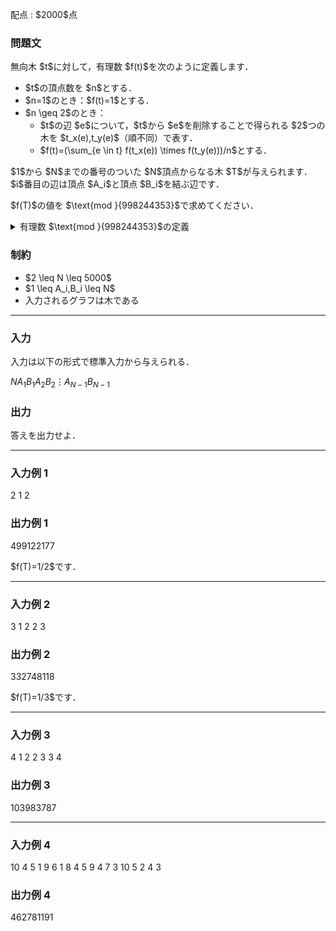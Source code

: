 
<div>

<span>

<span>

<p>
配点 : $2000$点
</p>

<div>

<section>

### **問題文**

<p>
無向木 $t$に対して，有理数 $f(t)$を次のように定義します．
</p>

<ul>

<li>
$t$の頂点数を $n$とする．
</li>

<li>
$n=1$のとき：$f(t)=1$とする．
</li>

<li>
$n \geq 2$のとき：
<ul>

<li>
$t$の辺 $e$について，$t$から $e$を削除することで得られる $2$つの木を $t_x(e),t_y(e)$（順不同）で表す．
</li>

<li>
$f(t)=(\sum_{e \in t} f(t_x(e)) \times f(t_y(e)))/n$とする．
</li>

</ul>

</li>

</ul>

<p>
$1$から $N$までの番号のついた $N$頂点からなる木 $T$が与えられます．
$i$番目の辺は頂点 $A_i$と頂点 $B_i$を結ぶ辺です．
</p>

<p>
$f(T)$の値を $\text{mod }{998244353}$で求めてください．
</p>

<details>

<summary>
有理数 $\text{mod }{998244353}$の定義
</summary>

<p>
この問題の制約のもとでは、求める有理数を既約分数 $\frac{P}{Q}$で表した時、$Q \neq 0 \pmod{998244353}$となることが証明できます。 よって、$R \times Q \equiv P \pmod{998244353}, 0 \leq R < 998244353$を満たす整数 $R$が一意に定まります。 この $R$を答えてください。


</p>

</details>

</section>

</div>

<div>

<section>

### **制約**

<ul>

<li>
$2 \leq N \leq 5000$
</li>

<li>
$1 \leq A_i,B_i \leq N$
</li>

<li>
入力されるグラフは木である
</li>

</ul>

</section>

</div>

---

<div>

<div>

<section>

### **入力**

<p>
入力は以下の形式で標準入力から与えられる．
</p>

<div>

$N$$A_1$$B_1$$A_2$$B_2$$\vdots$$A_{N-1}$$B_{N-1}$
</div>

</section>

</div>

<div>

<section>

### **出力**

<p>
答えを出力せよ．
</p>

</section>

</div>

</div>

---

<div>

<section>

### **入力例 1**

<div>

2
1 2

</div>

</section>

</div>

<div>

<section>

### **出力例 1**

<div>

499122177

</div>

<p>
$f(T)=1/2$です．
</p>

</section>

</div>

---

<div>

<section>

### **入力例 2**

<div>

3
1 2
2 3

</div>

</section>

</div>

<div>

<section>

### **出力例 2**

<div>

332748118

</div>

<p>
$f(T)=1/3$です．
</p>

</section>

</div>

---

<div>

<section>

### **入力例 3**

<div>

4
1 2
2 3
3 4

</div>

</section>

</div>

<div>

<section>

### **出力例 3**

<div>

103983787

</div>

</section>

</div>

---

<div>

<section>

### **入力例 4**

<div>

10
4 5
1 9
6 1
8 4
5 9
4 7
3 10
5 2
4 3

</div>

</section>

</div>

<div>

<section>

### **出力例 4**

<div>

462781191

</div>

</section>

</div>

</span>

</span>

</div>

